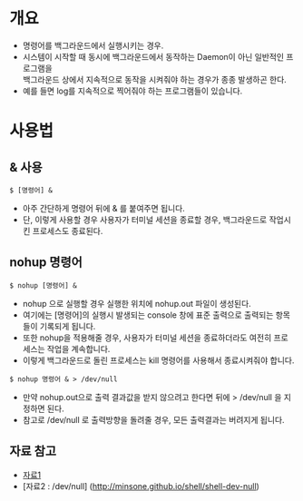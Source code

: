 
# 개요 
- 명령어를 백그라운드에서 실행시키는 경우.
- 시스템이 시작할 때 동시에 백그라운드에서 동작하는 Daemon이 아닌 일반적인 프로그램을 <br>
  백그라운드 상에서 지속적으로 동작을 시켜줘야 하는 경우가 종종 발생하곤 한다. 
- 예를 들면 log를 지속적으로 찍어줘야 하는 프로그램들이 있습니다. 

# 사용법
## & 사용
```
$ [명령어] &
```
- 아주 간단하게 명령어 뒤에 & 를 붙여주면 됩니다. 
- 단, 이렇게 사용할 경우 사용자가 터미널 세션을 종료할 경우, 백그라운드로 작업시킨 프로세스도 종료된다.

## nohup 명령어
```
$ nohup [명령어] &
```
- nohup 으로 실행할 경우 실행한 위치에 nohup.out 파일이 생성된다. 
- 여기에는 [명령어]의 실행시 발생되는 console 창에 표준 출력으로 출력되는 항목들이 기록되게 됩니다.
- 또한 nohup을 적용해줄 경우, 사용자가 터미널 세션을 종료하더라도 여전히 프로세스는 작업을 계속합니다.
- 이렇게 백그라운드로 돌린 프로세스는 kill 명령어를 사용해서 종료시켜줘야 합니다. 

```
$ nohup 명령어 & > /dev/null
```
- 만약 nohup.out으로 출력 결과값을 받지 않으려고 한다면 뒤에 > /dev/null 을 지정하면 된다. 
- 참고로 /dev/null 로 출력방향을 돌려줄 경우, 모든 출력결과는 버려지게 됩니다. 


## 자료 참고
- [자료1](https://m.blog.naver.com/PostView.naver?isHttpsRedirect=true&blogId=lge920904&logNo=220687339025)
- [자료2 : /dev/null] (http://minsone.github.io/shell/shell-dev-null)
